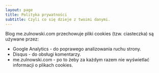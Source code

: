```yaml
---
layout: page
title: Polityka prywatności
subtitle: Czyli co się dzieje z twoimi danymi.
---
```

Blog me.zulnowski.com przechowuje pliki cookies (tzw. ciasteczka) są używane przez:

* Google Analytics - do poprawego analizowania ruchu strony.
* Disqus - do obsługi komentarzy.
* me.zulnowski.com - po to żeby za każdym razem nie wyświetlać informacji o plikach cookies.
